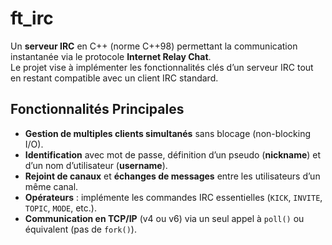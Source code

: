 # ft_irc

Un **serveur IRC** en C++ (norme C++98) permettant la communication instantanée via le protocole **Internet Relay Chat**.  
Le projet vise à implémenter les fonctionnalités clés d’un serveur IRC tout en restant compatible avec un client IRC standard.

## Fonctionnalités Principales
- **Gestion de multiples clients simultanés** sans blocage (non-blocking I/O).
- **Identification** avec mot de passe, définition d’un pseudo (**nickname**) et d’un nom d’utilisateur (**username**).
- **Rejoint de canaux** et **échanges de messages** entre les utilisateurs d’un même canal.
- **Opérateurs** : implémente les commandes IRC essentielles (`KICK`, `INVITE`, `TOPIC`, `MODE`, etc.).
- **Communication en TCP/IP** (v4 ou v6) via un seul appel à `poll()` ou équivalent (pas de `fork()`).
